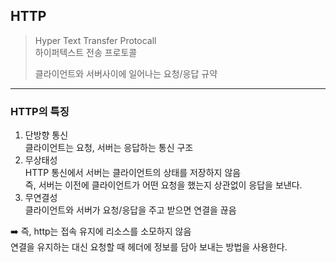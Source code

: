 ## HTTP

> Hyper Text Transfer Protocall <br />
> 하이퍼텍스트 전송 프로토콜 <br />
>
> 클라이언트와 서버사이에 일어나는 요청/응답 규약

<hr />

### HTTP의 특징

1. 단방향 통신 <br />
   클라이언트는 요청, 서버는 응답하는 통신 구조
2. 무상태성 <br />
   HTTP 통신에서 서버는 클라이언트의 상태를 저장하지 않음 <br />
   즉, 서버는 이전에 클라이언트가 어떤 요청을 했는지 상관없이 응답을 보낸다.
3. 무연결성 <br />
   클라이언트와 서버가 요청/응답을 주고 받으면 연결을 끊음 <br />

➡️ 즉, http는 접속 유지에 리소스를 소모하지 않음 <br />
연결을 유지하는 대신 요청할 때 헤더에 정보를 담아 보내는 방법을 사용한다.
